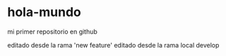 # hola-mundo
mi primer repositorio en github

editado desde la rama 'new feature'
editado desde la rama local develop
